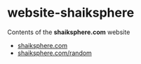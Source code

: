 # website-shaiksphere #

Contents of the **shaiksphere.com** website
* [shaiksphere.com](https://www.shaiksphere.com)
* [shaiksphere.com/random](https://www.shaiksphere.com/random)
